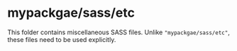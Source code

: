 # mypackgae/sass/etc

This folder contains miscellaneous SASS files. Unlike `"mypackgae/sass/etc"`, these files
need to be used explicitly.

